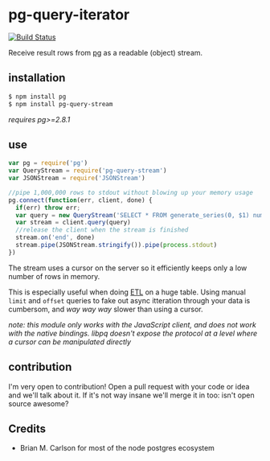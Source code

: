 # pg-query-iterator

[![Build Status](https://travis-ci.org/rijnhard/node-pg-query-iterator.svg)](https://travis-ci.org/rijnhard/node-pg-query-iterator)

Receive result rows from [pg](https://github.com/brianc/node-postgres) as a readable (object) stream.


## installation

```bash
$ npm install pg
$ npm install pg-query-stream
```

_requires pg>=2.8.1_


## use

```js
var pg = require('pg')
var QueryStream = require('pg-query-stream')
var JSONStream = require('JSONStream')

//pipe 1,000,000 rows to stdout without blowing up your memory usage
pg.connect(function(err, client, done) {
  if(err) throw err;
  var query = new QueryStream('SELECT * FROM generate_series(0, $1) num', [1000000])
  var stream = client.query(query)
  //release the client when the stream is finished
  stream.on('end', done)
  stream.pipe(JSONStream.stringify()).pipe(process.stdout)
})
```

The stream uses a cursor on the server so it efficiently keeps only a low number of rows in memory.

This is especially useful when doing [ETL](http://en.wikipedia.org/wiki/Extract,_transform,_load) on a huge table.  Using manual `limit` and `offset` queries to fake out async itteration through your data is cumbersom, and _way way way_ slower than using a cursor.

_note: this module only works with the JavaScript client, and does not work with the native bindings. libpq doesn't expose the protocol at a level where a cursor can be manipulated directly_

## contribution

I'm very open to contribution!  Open a pull request with your code or idea and we'll talk about it.  If it's not way insane we'll merge it in too: isn't open source awesome?


## Credits

- Brian M. Carlson for most of the node postgres ecosystem
